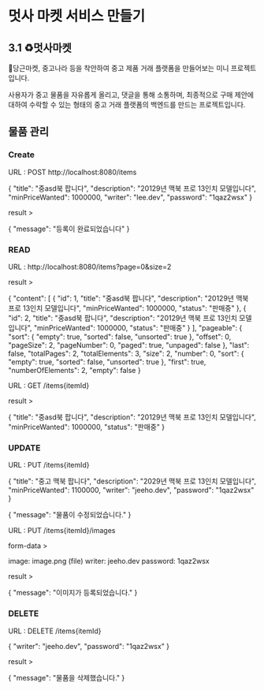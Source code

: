 # 멋사 마켓 서비스 만들기
## 3.1 ♻️멋사마켓
🥕당근마켓, 중고나라 등을 착안하여 중고 제품 거래 플랫폼을 만들어보는 미니 프로젝트입니다.

사용자가 중고 물품을 자유롭게 올리고, 댓글을 통해 소통하며, 최종적으로 구매 제안에 대하여 수락할 수 있는 형태의 중고 거래 플랫폼의 백엔드를 만드는 프로젝트입니다.

## 물품 관리

### Create

URL : POST http://localhost:8080/items

{
    "title": "중asd북 팝니다",
    "description": "20129년 맥북 프로 13인치 모델입니다",
    "minPriceWanted": 1000000,
    "writer": "lee.dev",
    "password": "1qaz2wsx"
}

result >

{
    "message": "등록이 완료되었습니다"
}

### READ

URL : http://localhost:8080/items?page=0&size=2

result > 

{
    "content": [
        {
            "id": 1,
            "title": "중asd북 팝니다",
            "description": "20129년 맥북 프로 13인치 모델입니다",
            "minPriceWanted": 1000000,
            "status": "판매중"
        },
        {
            "id": 2,
            "title": "중asd북 팝니다",
            "description": "20129년 맥북 프로 13인치 모델입니다",
            "minPriceWanted": 1000000,
            "status": "판매중"
        }
    ],
    "pageable": {
        "sort": {
            "empty": true,
            "sorted": false,
            "unsorted": true
        },
        "offset": 0,
        "pageSize": 2,
        "pageNumber": 0,
        "paged": true,
        "unpaged": false
    },
    "last": false,
    "totalPages": 2,
    "totalElements": 3,
    "size": 2,
    "number": 0,
    "sort": {
        "empty": true,
        "sorted": false,
        "unsorted": true
    },
    "first": true,
    "numberOfElements": 2,
    "empty": false
}

URL : GET /items{itemId}

result >

{
    "title": "중asd북 팝니다",
    "description": "20129년 맥북 프로 13인치 모델입니다",
    "minPriceWanted": 1000000,
    "status": "판매중"
}


### UPDATE

URL : PUT /items{itemId}

{
    "title": "중고 맥북 팝니다",
    "description": "2029년 맥북 프로 13인치 모델입니다",
    "minPriceWanted": 1100000,
    "writer": "jeeho.dev",
    "password": "1qaz2wsx"
}

{
    "message": "물품이 수정되었습니다."
}

URL : PUT /items{itemId}/images

form-data >

image:    image.png (file)
writer:   jeeho.dev
password: 1qaz2wsx

result >

{
    "message": "이미지가 등록되었습니다."
}



### DELETE

URL : DELETE /items{itemId}

{
    "writer": "jeeho.dev",
    "password": "1qaz2wsx"
}

result >

{
    "message": "물품을 삭제했습니다."
}

